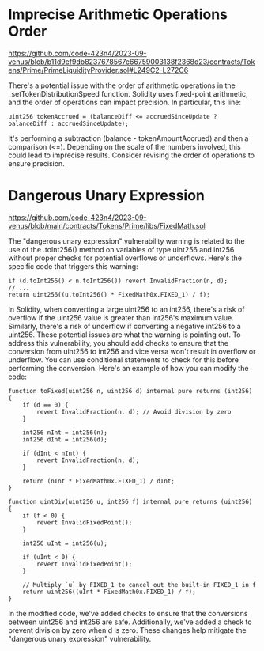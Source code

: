 # Imprecise Arithmetic Operations Order

https://github.com/code-423n4/2023-09-venus/blob/b11d9ef9db8237678567e66759003138f2368d23/contracts/Tokens/Prime/PrimeLiquidityProvider.sol#L249C2-L272C6

There's a potential issue with the order of arithmetic operations in the _setTokenDistributionSpeed function. Solidity uses fixed-point arithmetic, and the order of operations can impact precision. In particular, this line:
```solidity
uint256 tokenAccrued = (balanceDiff <= accruedSinceUpdate ? balanceDiff : accruedSinceUpdate); 
```
It's performing a subtraction (balance - tokenAmountAccrued) and then a comparison (<=). Depending on the scale of the numbers involved, this could lead to imprecise results. Consider revising the order of operations to ensure precision.

# Dangerous Unary Expression

https://github.com/code-423n4/2023-09-venus/blob/main/contracts/Tokens/Prime/libs/FixedMath.sol

The "dangerous unary expression" vulnerability warning is related to the use of the .toInt256() method on variables of type uint256 and int256 without proper checks for potential overflows or underflows. Here's the specific code that triggers this warning:
```solidity
if (d.toInt256() < n.toInt256()) revert InvalidFraction(n, d);
// ...
return uint256((u.toInt256() * FixedMath0x.FIXED_1) / f);
```
In Solidity, when converting a large uint256 to an int256, there's a risk of overflow if the uint256 value is greater than int256's maximum value. Similarly, there's a risk of underflow if converting a negative int256 to a uint256. These potential issues are what the warning is pointing out.
To address this vulnerability, you should add checks to ensure that the conversion from uint256 to int256 and vice versa won't result in overflow or underflow. You can use conditional statements to check for this before performing the conversion. Here's an example of how you can modify the code:
```solidity
function toFixed(uint256 n, uint256 d) internal pure returns (int256) {
    if (d == 0) {
        revert InvalidFraction(n, d); // Avoid division by zero
    }

    int256 nInt = int256(n);
    int256 dInt = int256(d);

    if (dInt < nInt) {
        revert InvalidFraction(n, d);
    }

    return (nInt * FixedMath0x.FIXED_1) / dInt;
}

function uintDiv(uint256 u, int256 f) internal pure returns (uint256) {
    if (f < 0) {
        revert InvalidFixedPoint();
    }
    
    int256 uInt = int256(u);

    if (uInt < 0) {
        revert InvalidFixedPoint();
    }

    // Multiply `u` by FIXED_1 to cancel out the built-in FIXED_1 in f
    return uint256((uInt * FixedMath0x.FIXED_1) / f);
}
```
In the modified code, we've added checks to ensure that the conversions between uint256 and int256 are safe. Additionally, we've added a check to prevent division by zero when d is zero. These changes help mitigate the "dangerous unary expression" vulnerability.

